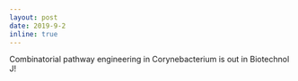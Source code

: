 ```yaml
---
layout: post
date: 2019-9-2
inline: true
---
```


Combinatorial pathway engineering in Corynebacterium is out in Biotechnol J!